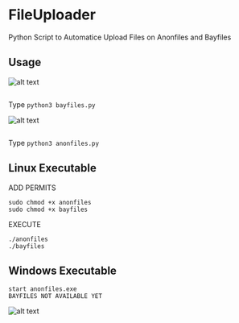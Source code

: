 # FileUploader
Python Script to Automatice Upload Files on Anonfiles and Bayfiles
## Usage

![alt text](https://upload.wikimedia.org/wikipedia/commons/9/91/Bayfiles_logo.png "BayFiles")
```
```
Type `python3 bayfiles.py`


![alt text](https://anonfiles.com/static/logo.png "AnonFiles")
```
```
Type `python3 anonfiles.py`

## Linux Executable
ADD PERMITS
```shell
sudo chmod +x anonfiles
sudo chmod +x bayfiles
```

EXECUTE
```shell
./anonfiles
./bayfiles
```

## Windows Executable
```shell
start anonfiles.exe
BAYFILES NOT AVAILABLE YET
```
![alt text](https://i.imgur.com/GMYy43Q.png "Anonfiles Windows")


